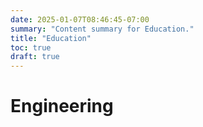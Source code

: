 ```yaml
---
date: 2025-01-07T08:46:45-07:00
summary: "Content summary for Education."
title: "Education"
toc: true
draft: true
---
```


# Engineering
